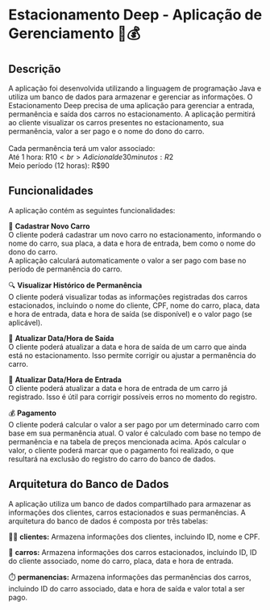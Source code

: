 # Estacionamento Deep - Aplicação de Gerenciamento 🚗💰 

## Descrição
A aplicação foi desenvolvida utilizando a linguagem de programação Java e utiliza um banco de dados para armazenar e gerenciar as informações. O Estacionamento Deep precisa de uma aplicação para gerenciar a entrada, permanência e saída dos carros no estacionamento. A aplicação permitirá ao cliente visualizar os carros presentes no estacionamento, sua permanência, valor a ser pago e o nome do dono do carro.  <br>
 <br>
 Cada permanência terá um valor associado: <br>
Até 1 hora: R$10 <br>
Adicional de 30 minutos: R$2 <br>
Meio período (12 horas): R$90 <br>

## Funcionalidades
A aplicação contém as seguintes funcionalidades:<br>

🚗  __Cadastrar Novo Carro__ <br>
O cliente poderá cadastrar um novo carro no estacionamento, informando o nome do carro, sua placa, a data e hora de entrada, bem como o nome do dono do carro.<br>
A aplicação calculará automaticamente o valor a ser pago com base no período de permanência do carro.<br>

🔍 __Visualizar Histórico de Permanência__ <br>
O cliente poderá visualizar todas as informações registradas dos carros estacionados, incluindo o nome do cliente, CPF, nome do carro, placa, data e hora de entrada, data e hora de saída (se disponível) e o valor pago (se aplicável).

🔄  __Atualizar Data/Hora de Saída__ <br>
O cliente poderá atualizar a data e hora de saída de um carro que ainda está no estacionamento. Isso permite corrigir ou ajustar a permanência do carro.

🔄  __Atualizar Data/Hora de Entrada__ <br>
O cliente poderá atualizar a data e hora de entrada de um carro já registrado. Isso é útil para corrigir possíveis erros no momento do registro.

💰 __Pagamento__ <br>
O cliente poderá calcular o valor a ser pago por um determinado carro com base em sua permanência atual. O valor é calculado com base no tempo de permanência e na tabela de preços mencionada acima.
Após calcular o valor, o cliente poderá marcar que o pagamento foi realizado, o que resultará na exclusão do registro do carro do banco de dados.

## Arquitetura do Banco de Dados
A aplicação utiliza um banco de dados compartilhado para armazenar as informações dos clientes, carros estacionados e suas permanências. A arquitetura do banco de dados é composta por três tabelas:

🧑‍💼 __clientes:__ Armazena informações dos clientes, incluindo ID, nome e CPF.

🚗 __carros:__ Armazena informações dos carros estacionados, incluindo ID, ID do cliente associado, nome do carro, placa, data e hora de entrada.

⏱️ __permanencias:__ Armazena informações das permanências dos carros, incluindo ID do carro associado, data e hora de saída e valor total a ser pago.
